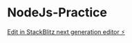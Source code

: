 # NodeJs-Practice

[Edit in StackBlitz next generation editor ⚡️](https://stackblitz.com/~/github.com/HPx-Chandan/NodeJs-Practice)